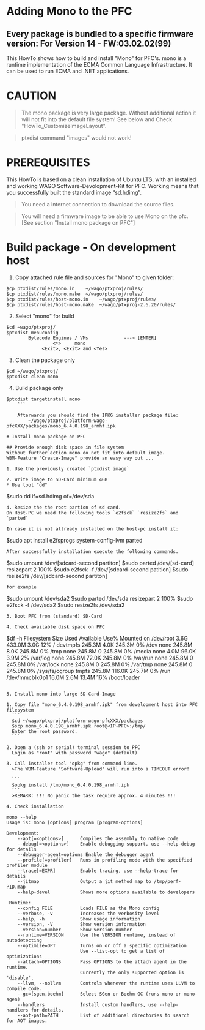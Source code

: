 # Adding Mono to the PFC 

## Every package is bundled to a specific firmware version: For Version 14 - FW:03.02.02(99)

This HowTo shows how to build and install "Mono" for PFC's.
mono is a runtime implementation of the ECMA Common Language Infrastructure. 
It can be used to run ECMA and .NET applications.

# CAUTION
> The mono package is very large package. Without additional action it will not fit into the default file system!  See below and Check "HowTo_CustomizeImageLayout".

> ptxdist command "images" would not work!

# PREREQUISITES
This HowTo is  based on a clean installation of Ubuntu LTS, with an installed and working WAGO Software-Devolopment-Kit for PFC. Working means that you successfully built the standard image “sd.hdimg”.

> You need a internet connection to download the source files.

> You will need a firmware image to be able to use Mono on the pfc. [See section "Install mono package on PFC"]

# Build package - On development host

1. Copy attached rule file and sources for "Mono" to given folder:
```
$cp ptxdist/rules/mono.in    ~/wago/ptxproj/rules/
$cp ptxdist/rules/mono.make  ~/wago/ptxproj/rules/
$cp ptxdist/rules/host-mono.in    ~/wago/ptxproj/rules/
$cp ptxdist/rules/host-mono.make  ~/wago/ptxproj-2.6.20/rules/
```

2. Select "mono" for build
```
$cd ~wago/ptxproj/
$ptxdist menuconfig
        Bytecode Engines / VMs             ---> [ENTER]
                 <*>     mono
             <Exit>, <Exit> and <Yes>
```

3. Clean the package only
```
$cd ~/wago/ptxproj/
$ptxdist clean mono
```

4. Build package only
```
$ptxdist targetinstall mono
    ```

    Afterwards you should find the IPKG installer package file:
        ~/wago/ptxproj/platform-wago-pfcXXX/packages/mono_6.4.0.198_armhf.ipk

# Install mono package on PFC

## Provide enough disk space in file system
Without further action mono do not fit into default image.
WBM-Feature "Create-Image" provide an easy way out ...

1. Use the previously created `ptxdist image`

2. Write image to SD-Card minimum 4GB
* Use tool "dd"
  ```
  $sudo dd if=sd.hdimg of=/dev/sda
  ```
4. Resize the the root partion of sd card.
  On Host-PC we need the following tools `e2fsck` `resize2fs` and `parted`

  In case it is not allready installed on the host-pc install it:
  ```
  $sudo apt install e2fsprogs system-config-lvm parted
  ```
  After successfully installation execute the following commands.
  ```
  $sudo umount /dev/[sdcard-second partiton]
  $sudo parted /dev/[sd-card] resizepart 2 100%
  $sudo e2fsck -f /dev/[sdcard-second patition]
  $sudo resize2fs /dev/[sdcard-second partiton]
  ```
  for example
  ```
  $sudo umount /dev/sda2
  $sudo parted /dev/sda resizepart 2 100%
  $sudo e2fsck -f /dev/sda2
  $sudo resize2fs /dev/sda2
  ```
3. Boot PFC from (standard) SD-Card

4. Check available disk space on PFC
  ```
  $df -h
  Filesystem                Size      Used Available Use% Mounted on
  /dev/root                 3.6G    433.0M      3.0G  12% /
  devtmpfs                245.3M      4.0K    245.3M   0% /dev
  none                    245.8M      8.0K    245.8M   0% /tmp
  none                    245.8M         0    245.8M   0% /media
  none                      4.0M     96.0K      3.9M   2% /var/log
  none                    245.8M     72.0K    245.8M   0% /var/run
  none                    245.8M         0    245.8M   0% /var/lock
  none                    245.8M         0    245.8M   0% /var/tmp
  none                    245.8M         0    245.8M   0% /sys/fs/cgroup
  tmpfs                   245.8M    116.0K    245.7M   0% /run
  /dev/mmcblk0p1           16.0M      2.6M     13.4M  16% /boot/loader
  ```

5. Install mono into large SD-Card-Image

  1. Copy file "mono_6.4.0.198_armhf.ipk" from development host into PFC filesystem
    ```
    $cd ~/wago/ptxproj/platform-wago-pfcXXX/packages
    $scp mono_6.4.0.198_armhf.ipk root@<IP-PFC>:/tmp/
    Enter the root password.
    ```

  2. Open a (ssh or serial) terminal session to PFC
    Login as "root" with password "wago" (default)

  3. Call installer tool "opkg" from command line.
    >The WBM-Feature "Software-Upload" will run into a TIMEOUT error!

    ```
    $opkg install /tmp/mono_6.4.0.198_armhf.ipk
    ```
    >REMARK: !!! No panic the task require approx. 4 minutes !!! 

  4. Check installation 
  ```
    mono --help
    Usage is: mono [options] program [program-options]

    Development:
        --aot[=<options>]      Compiles the assembly to native code
        --debug[=<options>]    Enable debugging support, use --help-debug for details
        --debugger-agent=options Enable the debugger agent
        --profile[=profiler]   Runs in profiling mode with the specified profiler module
        --trace[=EXPR]         Enable tracing, use --help-trace for details
        --jitmap               Output a jit method map to /tmp/perf-PID.map
        --help-devel           Shows more options available to developers

     Runtime:
        --config FILE          Loads FILE as the Mono config
        --verbose, -v          Increases the verbosity level
        --help, -h             Show usage information
        --version, -V          Show version information
        --version=number       Show version number
        --runtime=VERSION      Use the VERSION runtime, instead of autodetecting
        --optimize=OPT         Turns on or off a specific optimization
                               Use --list-opt to get a list of optimizations
        --attach=OPTIONS       Pass OPTIONS to the attach agent in the runtime.
                               Currently the only supported option is 'disable'.
        --llvm, --nollvm       Controls whenever the runtime uses LLVM to compile code.
        --gc=[sgen,boehm]      Select SGen or Boehm GC (runs mono or mono-sgen)
        --handlers             Install custom handlers, use --help-handlers for details.
        --aot-path=PATH        List of additional directories to search for AOT images.
  ```
